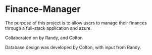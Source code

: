 # Finance-Manager
The purpose of this project is to allow users to manage their finances through a full-stack application and azure.

Collaborated on by Randy, and Colton

Database design was developed by Colton, with input from Randy.
